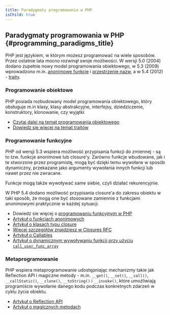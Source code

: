 ```yaml
---
title: Paradygmaty programowania w PHP
isChild: true
---
```


## Paradygmaty programowania w PHP {#programming_paradigms_title}

PHP jest językiem, w którym możesz programować na wiele sposobów. Przez ostatnie lata mocno rozwinął swoje możliwości.
W wersji 5.0 (2004) dodano zupełnie nowy model programowania obiektowego, w 5.3 (2009) wprowadzono m.in. [anonimowe
funkcje][anonymous-functions] i [przestrzenie nazw][namespaces], a w 5.4 (2012) - [traity][traits].

### Programowanie obiektowe

PHP posiada rozbudowany model programowania obiektowego, który obsługuje m.in klasy, klasy abstrakcyjne, interfejsy,
dziedziczenie, konstruktory, klonowanie, czy wyjątki.

* [Czytaj dalej na temat programowania obiektowego][oop]
* [Dowiedz się więcej na temat traitów][traits]

### Programowanie funkcyjne

PHP od wersji 5.3 wspiera możliwość przypisania funkcji do zmiennej - są to tzw. funkcje anonimowe lub closure'y.
Zarówno funkcje wbudowane, jak i te stworzone przez programistę, mogą być dzięki temu wywołane w sposób dynamiczny,
przekazane jako argumenty wywołania innych funkcji lub nawet przez nie zwracane.

Funkcje mogą także wywoływać same siebie, czyli działać rekurencyjnie.

W PHP 5.4 dodano możliwość przypisania closure'a do zakresu obiektu w taki sposób, że mogą one być stosowane zamiennie
z funkcjami anonimowymi praktycznie w każdej sytuacji.

* Dowiedz sie więcej o [programowaniu funkcyjnym w PHP](/pages/Functional-Programming.html)
* [Artykuł o funkcjach anonimowych][anonymous-functions]
* [Artykuł o klasach typu closure][closure-class]
* [Więcej szczegółów znajdziesz w Closures RFC][closures-rfc]
* [Artykuł o Callables][callables]
* [Artykuł o dynamicznym wywoływaniu funkcji przy użyciu `call_user_func_array`][call-user-func-array]

### Metaprogramowanie

PHP wspiera metaprogramowanie udostępniając mechanizmy takie jak Reflection API i magiczne metody - m.in. `__get()`,
`__set()`, `__call()`, `__callStatic()`, `__clone()`, `__toString()` i `__invoke()`, które umożliwiają programiście
wywołanie danego kodu podczas konkretnych zdarzeń w cyklu życia obiektu.

* [Artykuł o Reflection API][reflection]
* [Artykuł o magicznych metodach][magic-methods]

[namespaces]: http://php.net/manual/pl/language.namespaces.php
[overloading]: http://uk.php.net/manual/pl/language.oop5.overloading.php
[oop]: http://www.php.net/manual/pl/language.oop5.php
[anonymous-functions]: http://www.php.net/manual/pl/functions.anonymous.php
[closure-class]: http://php.net/manual/pl/class.closure.php
[callables]: http://php.net/manual/pl/language.types.callable.php
[magic-methods]: http://php.net/manual/pl/language.oop5.magic.php
[reflection]: http://www.php.net/manual/pl/intro.reflection.php
[traits]: http://www.php.net/traits
[call-user-func-array]: http://php.net/manual/pl/function.call-user-func-array.php
[closures-rfc]: https://wiki.php.net/rfc/closures
